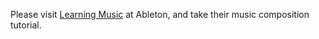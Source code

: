 Please visit [Learning Music][1] at Ableton, and take their music
composition tutorial.

[1]: https://learningmusic.ableton.com/
